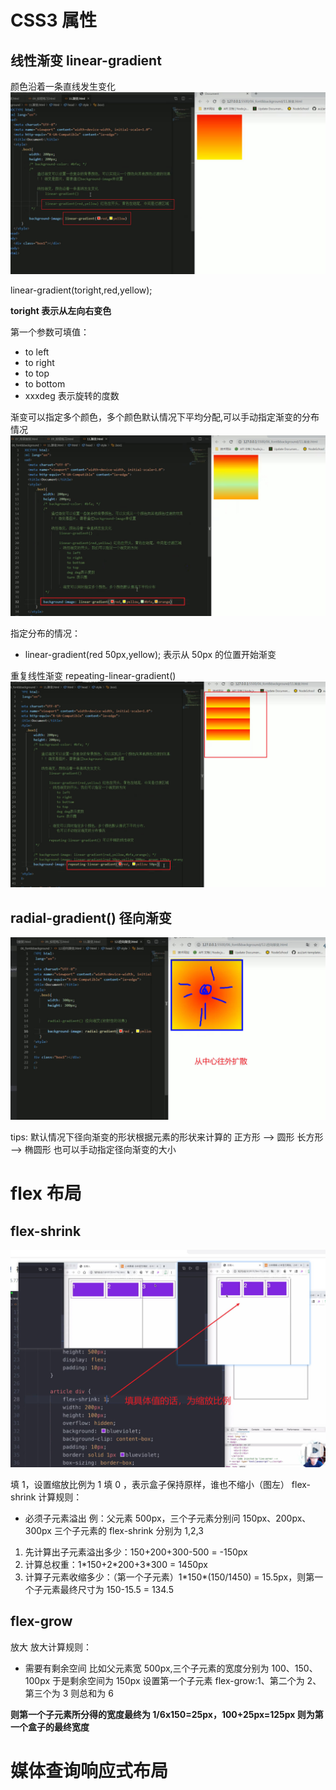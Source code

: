 # CSS3 属性

## 线性渐变 linear-gradient

颜色沿着一条直线发生变化
![](./imgs/Snipaste_2022-10-14_14-30-30.jpg)

linear-gradient(toright,red,yellow);

**toright 表示从左向右变色**

第一个参数可填值：

- to left
- to right
- to top
- to bottom
- xxxdeg 表示旋转的度数

渐变可以指定多个颜色，多个颜色默认情况下平均分配,可以手动指定渐变的分布情况
![](./imgs/Snipaste_2022-10-14_14-39-13.jpg)

指定分布的情况：

- linear-gradient(red 50px,yellow);
  表示从 50px 的位置开始渐变

重复线性渐变
repeating-linear-gradient()
![](./imgs/Snipaste_2022-10-14_14-46-36.jpg)

## radial-gradient() 径向渐变

![](./imgs/Snipaste_2022-10-14_14-49-25.jpg)

tips:
默认情况下径向渐变的形状根据元素的形状来计算的
正方形 ——> 圆形
长方形 ——> 椭圆形
也可以手动指定径向渐变的大小

# flex 布局

## flex-shrink

![](./imgs/Snipaste_2022-10-15_11-08-48.jpg)

填 1，设置缩放比例为 1
填 0 ，表示盒子保持原样，谁也不缩小（图左）
flex-shrink 计算规则：

- 必须子元素溢出
  例：父元素 500px，三个子元素分别问 150px、200px、300px
  三个子元素的 flex-shrink 分别为 1,2,3

1. 先计算出子元素溢出多少：150+200+300-500 = -150px
2. 计算总权重：1\*150+2\*200+3\*300 = 1450px
3. 计算子元素收缩多少：（第一个子元素）1\*150\*(150/1450) = 15.5px，则第一个子元素最终尺寸为 150-15.5 = 134.5

## flex-grow

放大
放大计算规则：

- 需要有剩余空间
  比如父元素宽 500px,三个子元素的宽度分别为 100、150、100px
  于是剩余空间为 150px
  设置第一个子元素 flex-grow:1、第二个为 2、第三个为 3
  则总和为 6

**则第一个子元素所分得的宽度最终为 1/6x150=25px，100+25px=125px 则为第一个盒子的最终宽度**

# 媒体查询响应式布局
